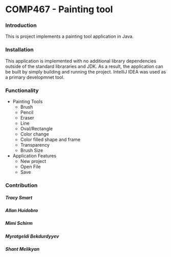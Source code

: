 # COMP467 - Painting tool

### Introduction

This is project implements a painting tool application in Java.

### Installation

This application is implemented with no additional library dependencies outside of the
standard librararies and JDK. As a result, the application can be built by simply building and running the project.
IntelliJ IDEA was used as a primary developmnet tool.

### Functionality

* Painting Tools
  * Brush
  * Pencil
  * Eraser
  * Line
  * Oval/Rectangle
  * Color change 
  * Color filled shape and frame
  * Transparency
  * Brush Size
* Application Features
  * New project
  * Open File
  * Save

### Contribution

##### Tracy Smart
##### Allan Huidobro
##### Mimi Schirm
##### Myratgeldi Bekdurdyyev
##### Shant Melikyan
